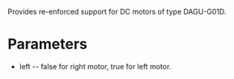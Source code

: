 Provides re-enforced support for DC motors of type DAGU-G01D.

# Parameters

* left -- false for right motor, true for left motor.
